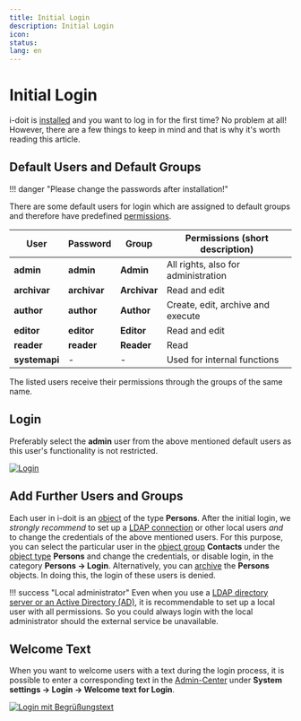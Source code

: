 ```yaml
---
title: Initial Login
description: Initial Login
icon:
status:
lang: en
---
```


# Initial Login

i-doit is [installed](../installation/index.md) and you want to log in for the first time? No problem at all! However, there are a few things to keep in mind and that is why it's worth reading this article.

## Default Users and Default Groups

!!! danger "Please change the passwords after installation!"

There are some default users for login which are assigned to default groups and therefore have predefined [permissions](./../efficient-documentation/rights-management/index.md).

| User          | Password     | Group        | Permissions (short description)     |
| ------------- | ------------ | ------------ | ----------------------------------- |
| **admin**     | **admin**    | **Admin**    | All rights, also for administration |
| **archivar**  | **archivar** | **Archivar** | Read and edit                       |
| **author**    | **author**   | **Author**   | Create, edit, archive and execute   |
| **editor**    | **editor**   | **Editor**   | Read and edit                       |
| **reader**    | **reader**   | **Reader**   | Read                                |
| **systemapi** | -            | -            | Used for internal functions         |

The listed users receive their permissions through the groups of the same name.

## Login

Preferably select the **admin** user from the above mentioned default users as this user's functionality is not restricted.

[![Login](../assets/images/en/basics/initial-login/1-il.png)](../assets/images/en/basics/initial-login/1-il.png)

## Add Further Users and Groups

Each user in i-doit is an [object](structure-of-the-it-documentation.md) of the type **Persons**. After the initial login, we _strongly recommend_ to set up a [LDAP connection](../user-authentication-and-management/ldap-directory/index.md) or other local users _and_ to change the credentials of the above mentioned users. For this purpose, you can select the particular user in the [object group](structure-of-the-it-documentation.md) **Contacts** under the [object type](structure-of-the-it-documentation.md) **Persons** and change the credentials, or disable login, in the category **Persons → Login**. Alternatively, you can [archive](life-and-documentation-cycle.md) the **Persons** objects. In doing this, the login of these users is denied.

!!! success "Local administrator"
    Even when you use a [LDAP directory server or an Active Directory (AD)](../user-authentication-and-management/ldap-directory/index.md), it is recommendable to set up a local user with all permissions. So you could always login with the local administrator should the external service be unavailable.

## Welcome Text

When you want to welcome users with a text during the login process, it is possible to enter a corresponding text in the [Admin-Center](../system-administration/admin-center.md) under **System settings → Login → Welcome text for Login**.

[![Login mit Begrüßungstext](../assets/images/en/basics/initial-login/2-il.png)](../assets/images/en/basics/initial-login/2-il.png)
